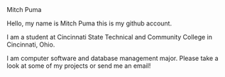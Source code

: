 <!DOCTYPE html>
  <html>
    <head>Mitch Puma</head>
    <body>
      <p>Hello, my name is Mitch Puma this is my github account.</p>
      <p>I am a student at Cincinnati State Technical and Community College in Cincinnati, Ohio.</p>
      <p>I am computer software and database management major. Please take a look at some of my projects or send me an email!</p>
    </body>
  </html>
